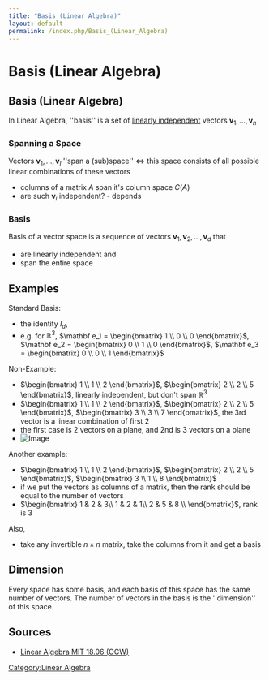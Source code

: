 ```yaml
---
title: "Basis (Linear Algebra)"
layout: default
permalink: /index.php/Basis_(Linear_Algebra)
---
```


# Basis (Linear Algebra)

## Basis (Linear Algebra)
In Linear Algebra, ''basis'' is a set of [linearly independent](Linear_Independence) vectors $\mathbf v_1, ...,  \mathbf v_n$ 


### Spanning a Space
Vectors $\mathbf v_1, ...,  \mathbf v_l$  ''span a (sub)space'' $\iff$ this space consists of all possible linear combinations of these vectors 
- columns of a matrix $A$ span it's column space $C(A)$
- are such $\mathbf v_i$ independent? - depends 


### Basis
Basis of a vector space is a sequence of vectors $\mathbf v_1, \mathbf v_2, ...,  \mathbf v_d$ that  
- are linearly independent and 
- span the entire space 


## Examples
Standard Basis: 
- the identity $I_d$,
- e.g. for $\mathbb R^3$, $\mathbf e_1 = \begin{bmatrix}
1 \\ 0 \\ 0 
\end{bmatrix}$, $\mathbf e_2 = \begin{bmatrix}
0 \\ 1 \\ 0 
\end{bmatrix}$, $\mathbf e_3 = \begin{bmatrix}
0 \\ 0 \\ 1 
\end{bmatrix}$


Non-Example:
- $\begin{bmatrix}
1 \\ 1 \\ 2 
\end{bmatrix}$, $\begin{bmatrix}
2 \\ 2 \\ 5 
\end{bmatrix}$, linearly independent, but don't span $\mathbb R^3$
- $\begin{bmatrix}
1 \\ 1 \\ 2 
\end{bmatrix}$, $\begin{bmatrix}
2 \\ 2 \\ 5 
\end{bmatrix}$, $\begin{bmatrix}
3 \\ 3 \\ 7 
\end{bmatrix}$, the 3rd vector is a linear combination of first 2 
- the first case is 2 vectors on a plane, and 2nd is 3 vectors on a plane
- <img src="http://habrastorage.org/files/328/4c6/a34/3284c6a346ff491e8ac295ec82ea1f91.png" alt="Image">


Another example: 
- $\begin{bmatrix}
1 \\ 1 \\ 2 
\end{bmatrix}$, $\begin{bmatrix}
2 \\ 2 \\ 5 
\end{bmatrix}$, $\begin{bmatrix}
3 \\ 1 \\ 8 
\end{bmatrix}$
- if we put the vectors as columns of a matrix, then the rank should be equal to the number of vectors 
- $\begin{bmatrix}
1 & 2 & 3\\
1 & 2 & 1\\ 
2 & 5 & 8 \\
\end{bmatrix}$, rank is 3



Also,
- take any invertible $n \times n$ matrix, take the columns from it and get a basis


## Dimension
Every space has some basis, and each basis of this space has the same number of vectors. The number of vectors in the basis is the ''dimension'' of this space.


## Sources
- [Linear Algebra MIT 18.06 (OCW)](Linear_Algebra_MIT_18.06_(OCW))

[Category:Linear Algebra](Category_Linear_Algebra)